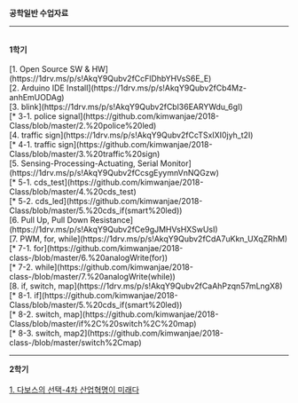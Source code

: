 
<h><b> 공학일반 수업자료 </b></h>
<hr width="100%" color="gray" size="5"><br>
<h><b> 1학기 </b></h><br><br>
[1. Open Source SW & HW](https://1drv.ms/p/s!AkqY9Qubv2fCcFlDhbYHVsS6E_E)<br>
[2. Arduino IDE Install](https://1drv.ms/p/s!AkqY9Qubv2fCb4Mz-anhEmUODAg)<br>
[3. blink](https://1drv.ms/p/s!AkqY9Qubv2fCbl36EARYWdu_6gI)<br>
  [* 3-1. police signal](https://github.com/kimwanjae/2018-Class/blob/master/2.%20police%20led)<br>
[4. traffic sign](https://1drv.ms/p/s!AkqY9Qubv2fCcTSxIXI0jyh_t2I)<br>
 [* 4-1. traffic sign](https://github.com/kimwanjae/2018-Class/blob/master/3.%20traffic%20sign)<br>
[5. Sensing-Processing-Actuating, Serial Monitor](https://1drv.ms/p/s!AkqY9Qubv2fCcsgEyymnVnNQGzw)<br> 
 [* 5-1. cds_test](https://github.com/kimwanjae/2018-Class/blob/master/4.%20cds_test)<br>
 [* 5-2. cds_led](https://github.com/kimwanjae/2018-Class/blob/master/5.%20cds_if(smart%20led))<br>
[6. Pull Up, Pull Down Resistance](https://1drv.ms/p/s!AkqY9Qubv2fCe9gJMHVsHXSwUsI)<br>
[7. PWM, for, while](https://1drv.ms/p/s!AkqY9Qubv2fCdA7uKkn_UXqZRhM)<br>
 [* 7-1. for](https://github.com/kimwanjae/2018-class-/blob/master/6.%20analogWrite(for))<br>
 [* 7-2. while](https://github.com/kimwanjae/2018-class-/blob/master/7.%20analogWrite(while))<br>
 [8. if, switch, map](https://1drv.ms/p/s!AkqY9Qubv2fCaAhPzqn57mLngX8)<br>
 [* 8-1. if](https://github.com/kimwanjae/2018-Class/blob/master/5.%20cds_if(smart%20led))<br>
 [* 8-2. switch, map](https://github.com/kimwanjae/2018-Class/blob/master/if%2C%20switch%2C%20map)<br> 
 [* 8-3. switch, map2](https://github.com/kimwanjae/2018-class-/blob/master/switch%2Cmap) 
<hr width="100%" color="gray" size="5">


<h><b> 2학기 </b></h><br><br>
[1. 다보스의 선택-4차 산업혁명이 미래다 ](https://drive.google.com/file/d/0B_TKD_C5fEUBbHF6ODJSSmJPb1k/view)<br>
